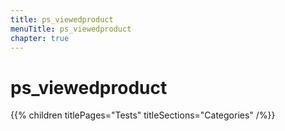 ```yaml
---
title: ps_viewedproduct
menuTitle: ps_viewedproduct
chapter: true
---
```


# ps_viewedproduct

{{% children titlePages="Tests" titleSections="Categories" /%}}

